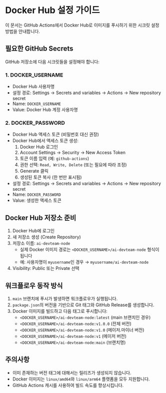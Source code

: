 # Docker Hub 설정 가이드

이 문서는 GitHub Actions에서 Docker Hub로 이미지를 푸시하기 위한 시크릿 설정 방법을 안내합니다.

## 필요한 GitHub Secrets

GitHub 저장소에 다음 시크릿들을 설정해야 합니다:

### 1. DOCKER_USERNAME
- Docker Hub 사용자명
- 설정 경로: Settings → Secrets and variables → Actions → New repository secret
- Name: `DOCKER_USERNAME`
- Value: Docker Hub 계정 사용자명

### 2. DOCKER_PASSWORD
- Docker Hub 액세스 토큰 (비밀번호 대신 권장)
- Docker Hub에서 액세스 토큰 생성:
  1. Docker Hub 로그인
  2. Account Settings → Security → New Access Token
  3. 토큰 이름 입력 (예: `github-actions`)
  4. 권한 선택: `Read, Write, Delete` (또는 필요에 따라 조정)
  5. Generate 클릭
  6. 생성된 토큰 복사 (한 번만 표시됨)
- 설정 경로: Settings → Secrets and variables → Actions → New repository secret
- Name: `DOCKER_PASSWORD`
- Value: 생성한 액세스 토큰

## Docker Hub 저장소 준비

1. Docker Hub에 로그인
2. 새 저장소 생성 (Create Repository)
3. 저장소 이름: `ai-devteam-node`
   - 실제 Docker 이미지 경로는 `<DOCKER_USERNAME>/ai-devteam-node` 형식이 됩니다
   - 예: 사용자명이 `myusername`인 경우 → `myusername/ai-devteam-node`
4. Visibility: Public 또는 Private 선택

## 워크플로우 동작 방식

1. `main` 브랜치에 푸시가 발생하면 워크플로우가 실행됩니다.
2. `package.json`의 버전을 기반으로 Git 태그와 GitHub Release를 생성합니다.
3. Docker 이미지를 빌드하고 다음 태그로 푸시합니다:
   - `<DOCKER_USERNAME>/ai-devteam-node:latest` (main 브랜치인 경우)
   - `<DOCKER_USERNAME>/ai-devteam-node:v1.0.0` (전체 버전)
   - `<DOCKER_USERNAME>/ai-devteam-node:v1.0` (메이저.마이너 버전)
   - `<DOCKER_USERNAME>/ai-devteam-node:v1` (메이저 버전)
   - `<DOCKER_USERNAME>/ai-devteam-node:main` (브랜치명)

## 주의사항

- 이미 존재하는 버전 태그에 대해서는 릴리즈가 생성되지 않습니다.
- Docker 이미지는 `linux/amd64`와 `linux/arm64` 플랫폼을 모두 지원합니다.
- GitHub Actions 캐시를 사용하여 빌드 속도를 향상시킵니다.